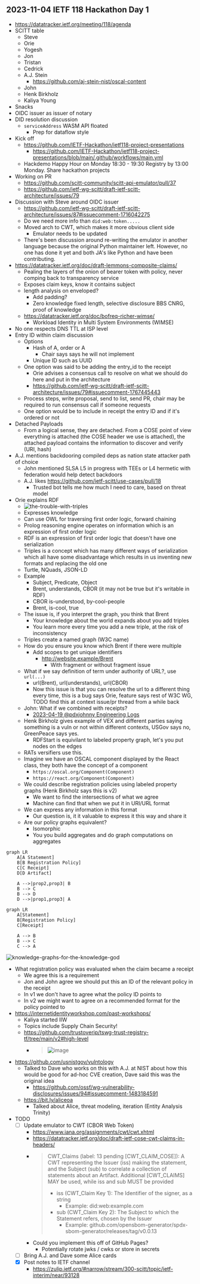 ## 2023-11-04 IETF 118 Hackathon Day 1

- https://datatracker.ietf.org/meeting/118/agenda
- SCITT table
  - Steve
  - Orie
  - Yogesh
  - Jon
  - Tristan
  - Cedrick
  - A.J. Stein
    - https://github.com/aj-stein-nist/oscal-content
  - John
  - Henk Birkholz
  - Kaliya Young
- Snacks
- OIDC issuer as issuer of notary
- DID resolution discussion
  - `serviceAddress` WASM API floated
    - Prep for dataflow style
- Kick off
  - https://github.com/IETF-Hackathon/ietf118-project-presentations
    - https://github.com/IETF-Hackathon/ietf118-project-presentations/blob/main/.github/workflows/main.yml
  - Hackdemo Happy Hour on Monday 18:30 - 19:30 Registry by 13:00 Monday. Share hackathon projects
- Working on PR
  - https://github.com/scitt-community/scitt-api-emulator/pull/37
  - https://github.com/ietf-wg-scitt/draft-ietf-scitt-architecture/issues/79
- Discussion with Steve around OIDC issuer
  - https://github.com/ietf-wg-scitt/draft-ietf-scitt-architecture/issues/87#issuecomment-1716042275
  - Do we need more info than `did:web:token.....`
  - Moved arch to CWT, which makes it more obvious client side
    - Emulator needs to be updated
  - There's been discussion around re-writing the emulator in another language because the original Python maintainer left. However, no one has done it yet and both JA's like Python and have been contributing.
- https://datatracker.ietf.org/doc/draft-lemmons-composite-claims/
  - Pealing the layers of the onion of bearer token with policy, never comping back to transparency service
  - Exposes claim keys, know it contains subject
  - length analysis on enveloped?
    - Add padding?
    - Zero knowledge fixed length, selective disclosure BBS CNRG, proof of knowledge
  - https://datatracker.ietf.org/doc/bofreq-richer-wimse/
    - Workload Identity in Multi System Environments (WIMSE)
- No one respects DNS TTL at ISP level
- Entry ID within claim discussion
  - Options
    - Hash of A, order or A
      - Chair says says he will not implement
    - Unique ID such as UUID
  - One option was said to be adding the entry_id to the receipt
    - Orie advises a consensus call to resolve on what we should do here and put in the architecture
    - https://github.com/ietf-wg-scitt/draft-ietf-scitt-architecture/issues/79#issuecomment-1767445443
  - Process steps, write proposal, send to list, send PR, chair may be required to run consensus call if someone requests
  - One option would be to include in receipt the entry ID and if it's ordered or not
- Detached Payloads
  - From a logical sense, they are detached. From a COSE point of view everything is attached (the COSE header we use is attached), the attached payload contains the information to discover and verify (URI, hash)
- A.J. mentions backdooring compiled deps as nation state attacker path of choice
  - John mentioned SLSA L5 in progress with TEEs or L4 hermetic with federation would help detect backdoors
  - A.J. likes https://github.com/ietf-scitt/use-cases/pull/18
    - Trusted bot tells me how much I need to care, based on threat model
- Orie explains RDF
  - ![the-trouble-with-triples](https://github.com/intel/dffml/assets/5950433/a73fb858-3074-4a6b-8588-e6fca33c55a7)
  - Expresses knowledge
  - Can use OWL for traversing first order logic, forward chaining
  - Prolog reasoning engine operates on information which is an expression of first order logic
  - RDF is an expression of first order logic that doesn't have one serialization
  - Triples is a concept which has many different ways of serialization which all have some disadvantage which results in us inventing new formats and replacing the old one
  - Turtle, NQuads, JSON-LD
  - Example
    - Subject, Predicate, Object
    - Brent, understands, CBOR (it may not be true but it's writable in RDF)
    - CBOR is-understood, by-cool-people
    - Brent, is-cool, true
  - The issue is, if you interpret the graph, you think that Brent
    - Your knowledge about the world expands about you add triples
    - You learn more every time you add a new triple, at the risk of inconsistency
  - Triples create a named graph (W3C name)
  - How do you ensure you know which Brent if there were multiple
    - Add scopes to get unique identifiers
      - http://website.example/Brent
        - With fragment or without fragment issue
  - What if we say definition of term under authority of URL?, use `url(...)`
    - url(Brent), url(understands), url(CBOR)
    - Now this issue is that you can resolve the url to a different thing every time, this is a bug says Orie, feature says rest of W3C WG, TODO find this at context issue/pr thread from a while back
  - John: What if we combined with receipts?
    - [2023-04-19 @pdxjohnny Engineering Logs](https://github.com/intel/dffml/blob/alice/docs/discussions/alice_engineering_comms/0243/reply_0000.md)
  - Henk Birkholz gives example of VEX and different parties saying something is a vuln or not within different contexts, USGov says no, GreenPeace says yes.
    - RDFStart is equivilant to labeled property graph, let's you put nodes on the edges
  - RATs versifiers use this.
  - Imagine we have an OSCAL component displayed by the React class, they both have the concept of a component
    - `https://oscal.org/Component(Component)`
    - `https://react.org/Component(Component)`
  - We could describe registration policies using labeled property graphs (Henk Birkholz says this is v2)
    - We want to find the intersections of what we agree
    - Machine can find that when we put it in URI/URL format
  - We can express any information in this format
    - Our question is, it it valuable to express it this way and share it
  - Are our policy graphs equivalent?
    - Isomorphic
    - You you build aggregates and do graph computations on aggregates

```mermaid
graph LR
    A[A Statement]
    B[B Registration Policy]
    C[C Receipt]
    D[D Artifact]

    A -->|prop2,prop3| B
    B --> C
    B --> D
    D -->|prop1,prop3| A
```


```mermaid
graph LR
    A[Statement]
    B[Registration Policy]
    C[Receipt]

    A --> B
    B --> C
    C --> A
```

![knowledge-graphs-for-the-knowledge-god](https://user-images.githubusercontent.com/5950433/222981558-0b50593a-c83f-4c6c-9aff-1b553403eac7.png)

- What registration policy was evaluated when the claim became a receipt
  - We agree this is a requirement
  - Jon and John agree we should put this an ID of the relevant policy in the receipt
  - In v1 we don't have to agree what the policy ID points to
  - In v2 we might want to agree on a recommended format for the policy pointed to
- https://internetidentityworkshop.com/past-workshops/
  - Kaliya started IIW
  - Topics include Supply Chain Security!
  - https://github.com/trustoverip/tswg-trust-registry-tf/tree/main/v2#high-level
    - > ![image](https://github.com/intel/dffml/assets/5950433/6b421096-5201-42e9-98f8-c2208fe2077c)
- https://github.com/usnistgov/vulntology
  - Talked to Dave who works on this with A.J. at NIST about how this would be good for ad-hoc CVE creation, Dave said this was the original idea
    - https://github.com/ossf/wg-vulnerability-disclosures/issues/94#issuecomment-1483184591
  - https://bit.ly/aliceoa
    - Talked about Alice, threat modeling, iteration (Entity Analysis Trinity)
- TODO
  - [ ] Update emulator to CWT (CBOR Web Token)
    - https://www.iana.org/assignments/cwt/cwt.xhtml
    - https://datatracker.ietf.org/doc/draft-ietf-cose-cwt-claims-in-headers/
    - > CWT_Claims (label: 13 pending [CWT_CLAIM_COSE]): A CWT representing the Issuer (iss) making the statement, and the Subject (sub) to correlate a collection of statements about an Artifact. Additional [CWT_CLAIMS] MAY be used, while iss and sub MUST be provided
      > - iss (CWT_Claim Key 1): The Identifier of the signer, as a string
      >   - Example: did:web:example.com
      > - sub (CWT_Claim Key 2): The Subject to which the Statement refers, chosen by the Issuer
      >   - Example: github.com/opensbom-generator/spdx-sbom-generator/releases/tag/v0.0.13
    - Could you implement this off of GitHub Pages?
      - Potentially rotate jwks / cwks or store in secrets
  - [ ] Bring A.J. and Dave some Alice cards
  - [x] Post notes to IETF channel
    - https://zulip.ietf.org/#narrow/stream/300-scitt/topic/ietf-interim/near/93128